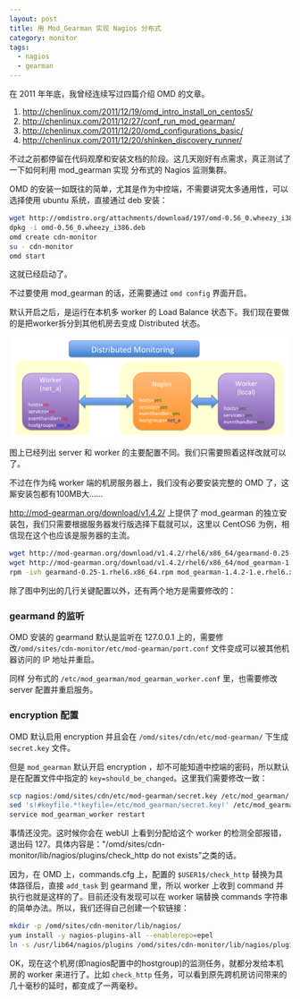 ```yaml
---
layout: post
title: 用 Mod_Gearman 实现 Nagios 分布式
category: monitor
tags:
  - nagios
  - gearman
---
```


在 2011 年年底，我曾经连续写过四篇介绍 OMD 的文章。

1. <http://chenlinux.com/2011/12/19/omd_intro_install_on_centos5/>
2. <http://chenlinux.com/2011/12/27/conf_run_mod_gearman/>
3. <http://chenlinux.com/2011/12/20/omd_configurations_basic/>
4. <http://chenlinux.com/2011/12/20/shinken_discovery_runner/>

不过之前都停留在代码观摩和安装文档的阶段。这几天刚好有点需求，真正测试了一下如何利用 mod\_gearman 实现 分布式的 Nagios 监测集群。

OMD 的安装一如既往的简单，尤其是作为中控端，不需要讲究太多通用性，可以选择使用 ubuntu 系统，直接通过 deb 安装：

```bash
wget http://omdistro.org/attachments/download/197/omd-0.56_0.wheezy_i386.deb
dpkg -i omd-0.56_0.wheezy_i386.deb
omd create cdn-monitor
su - cdn-monitor
omd start
```

这就已经启动了。

不过要使用 mod\_gearman 的话，还需要通过 `omd config` 界面开启。

默认开启之后，是运行在本机多 worker 的 Load Balance 状态下。我们现在要做的是把worker拆分到其他机房去变成 Distributed 状态。

![distributed](/images/uploads/sample_distributed.png)

图上已经列出 server 和 worker 的主要配置不同。我们只需要照着这样改就可以了。

不过在作为纯 worker 端的机房服务器上，我们没有必要安装完整的 OMD 了，这厮安装包都有100MB大……

<http://mod-gearman.org/download/v1.4.2/> 上提供了 mod\_gearman 的独立安装包，我们只需要根据服务器发行版选择下载就可以，这里以 CentOS6 为例，相信现在这个也应该是服务器的主流。

```bash
wget http://mod-gearman.org/download/v1.4.2/rhel6/x86_64/gearmand-0.25-1.rhel6.x86_64.rpm
wget http://mod-gearman.org/download/v1.4.2/rhel6/x86_64/mod_gearman-1.4.2-1.e.rhel6.x86_64.rpm
rpm -ivh gearmand-0.25-1.rhel6.x86_64.rpm mod_gearman-1.4.2-1.e.rhel6.x86_64.rpm
```

除了图中列出的几行关键配置以外，还有两个地方是需要修改的：

### gearmand 的监听

OMD 安装的 gearmand 默认是监听在 127.0.0.1 上的，需要修改`/omd/sites/cdn-monitor/etc/mod-gearman/port.conf` 文件变成可以被其他机器访问的 IP 地址并重启。

同样 分布式的 `/etc/mod_gearman/mod_gearman_worker.conf` 里，也需要修改 server 配置并重启服务。

### encryption 配置

OMD 默认启用 encryption 并且会在 `/omd/sites/cdn/etc/mod-gearman/` 下生成 `secret.key` 文件。

但是 `mod_gearman` 默认开启 encryption ，却不可能知道中控端的密码，所以默认是在配置文件中指定的 `key=should_be_changed`。这里我们需要修改一致：

```bash
scp nagios:/omd/sites/cdn/etc/mod-gearman/secret.key /etc/mod_gearman/
sed 's!#keyfile.*!keyfile=/etc/mod_gearman/secret.key!' /etc/mod_gearman/mod_gearman_worker.conf
service mod_gearman_worker restart
```

事情还没完。这时候你会在 webUI 上看到分配给这个 worker 的检测全部报错，退出码 127。具体内容是："/omd/sites/cdn-monitor/lib/nagios/plugins/check_http do not exists"之类的话。

因为，在 OMD 上，commands.cfg 上，配置的 `$USER1$/check_http` 替换为具体路径后，直接 `add_task` 到 gearmand 里，所以 worker 上收到 command 并执行也就是这样的了。目前还没有发现可以在 worker 端替换 commands 字符串的简单办法。所以，我们还得自己创建一个软链接：

```bash
mkdir -p /omd/sites/cdn-monitor/lib/nagios/
yum install -y nagios-plugins-all --enablerepo=epel
ln -s /usr/lib64/nagios/plugins /omd/sites/cdn-monitor/lib/nagios/plugins
```

OK，现在这个机房(即nagios配置中的hostgroup)的监测任务，就都分发给本机房的 worker 来进行了。比如 `check_http` 任务，可以看到原先跨机房访问带来的几十毫秒的延时，都变成了一两毫秒。
